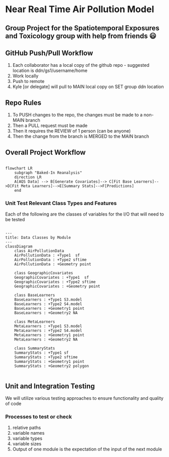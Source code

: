 # Near Real Time Air Pollution Model 
## Group Project for the Spatiotemporal Exposures and Toxicology group with help from friends :smiley:

## GitHub Push/Pull Workflow
1) Each collaborator has a local copy of the github repo - suggested location is ddn/gs1/username/home
2) Work locally
3) Push to remote
4) Kyle [or delegate] will pull to MAIN local copy on SET group ddn location

## Repo Rules 
1) To PUSH changes to the repo, the changes must be made to a non-MAIN branch
2) Then a PULL request must be made
3) Then it requires the REVIEW of 1 person (can be anyone)
4) Then the change from the branch is MERGED to the MAIN branch
   
## Overall Project Workflow

```mermaid

flowchart LR
    subgraph "Baked-In Reanalysis"
    direction LR
    A[AQS Data] --> B[Generate Covariates]--> C[Fit Base Learners]-->D[Fit Meta Learners]-->E[Summary Stats]-->F[Predictions]
    end
```
### Unit Test Relevant Class Types and Features

Each of the following are the classes of variables for the I/O that will need to be tested

```mermaid

---
title: Data Classes by Module
---
classDiagram
    class AirPollutionData
    AirPollutionData : +Type1  sf
    AirPollutionData : +Type2 sftime
    AirPollutionData : +Geometry point

    class GeographicCovariates
    GeographicCovariates : +Type1  sf
    GeographicCovariates : +Type2 sftime
    GeographicCovariates : +Geometry point

    class BaseLearners
    BaseLearners : +Type1 S3.model
    BaseLearners : +Type2 S4.model
    BaseLearners : +Geometry1 point
    BaseLearners : +Geometry2 NA

    class MetaLearners
    MetaLearners : +Type1 S3.model
    MetaLearners : +Type2 S4.model
    MetaLearners : +Geometry1 point
    MetaLearners : +Geometry2 NA

    class SummaryStats
    SummaryStats : +Type1 sf
    SummaryStats : +Type2 sftime
    SummaryStats : +Geometry1 point
    SummaryStats : +Geometry2 polygon

```

```mermaid

```

##  Unit and Integration Testing 

We will utilize various testing approaches to ensure functionality and quality of code

### Processes to test or check 
1) relative paths
2) variable names
3) variable types
4) variable sizes
5) Output of one module is the expectation of the input of the next module
   
